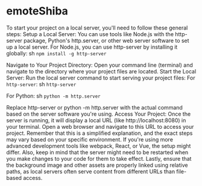 # emoteShiba

To start your project on a local server, you'll need to follow these general steps:
Setup a Local Server: You can use tools like Node.js with the http-server package, Python's http.server, or other web server software to set up a local server.
For Node.js, you can use http-server by installing it globally:
sh
```npm install -g http-server```

Navigate to Your Project Directory: Open your command line (terminal) and navigate to the directory where your project files are located.
Start the Local Server: Run the local server command to start serving your project files:
For `http-server`:
sh
```http-server```

For Python:
sh
```python -m http.server```


Replace http-server or python -m http.server with the actual command based on the server software you're using.
Access Your Project: Once the server is running, it will display a local URL (like http://localhost:8080) in your terminal. Open a web browser and navigate to this URL to access your project.
Remember that this is a simplified explanation, and the exact steps may vary based on your specific environment. If you're using more advanced development tools like webpack, React, or Vue, the setup might differ.
Also, keep in mind that the server might need to be restarted when you make changes to your code for them to take effect.
Lastly, ensure that the background image and other assets are properly linked using relative paths, as local servers often serve content from different URLs than file-based access.
